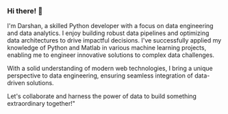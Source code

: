 ### Hi there! 👋 

I'm Darshan, a skilled Python developer with a focus on data engineering and data analytics. I enjoy building robust data pipelines and optimizing data architectures to drive impactful decisions. I've successfully applied my knowledge of Python and Matlab in various machine learning projects, enabling me to engineer innovative solutions to complex data challenges.

With a solid understanding of modern web technologies, I bring a unique perspective to data engineering, ensuring seamless integration of data-driven solutions.

Let's collaborate and harness the power of data to build something extraordinary together!"

<!--
<a style="display: inline-block; margin-right: 50px"><img src="https://cdn-icons-png.flaticon.com/128/5968/5968292.png" width="40"/></a>
<a><img src="https://upload.wikimedia.org/wikipedia/commons/thumb/a/a7/React-icon.svg/2300px-React-icon.svg.png" width="40"/></a>
<a><img src="https://user-images.githubusercontent.com/43254178/209452762-ed586706-3c07-4126-9268-227f30eef49b.png" width="40"/></a>
<a><img src="https://cdn-icons-png.flaticon.com/128/5968/5968350.png" width="40"/></a>
<img src="https://upload.wikimedia.org/wikipedia/commons/thumb/2/2d/Tensorflow_logo.svg/1200px-Tensorflow_logo.svg.png" width="40"/>
<img src="https://upload.wikimedia.org/wikipedia/commons/thumb/2/22/Pandas_mark.svg/1200px-Pandas_mark.svg.png" width="40"/>
<img src="https://seeklogo.com/images/N/numpy-logo-479C24EC79-seeklogo.com.png" width="40"/>
<img src="https://upload.wikimedia.org/wikipedia/commons/thumb/3/3f/Git_icon.svg/1200px-Git_icon.svg.png" width="40"/>
-->

